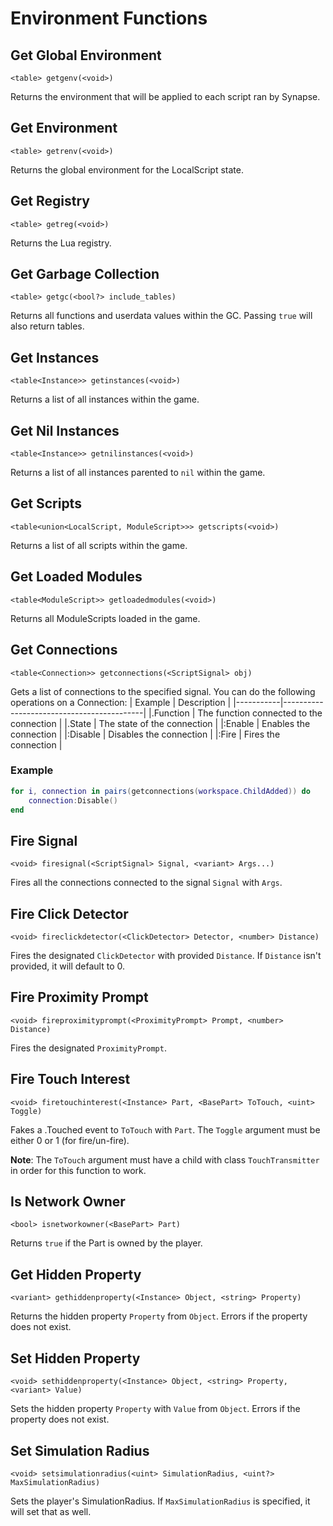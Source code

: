 # Environment Functions

## Get Global Environment
```syn
<table> getgenv(<void>)  
```
Returns the environment that will be applied to each script ran by Synapse.

## Get Environment
```syn
<table> getrenv(<void>)  
```
Returns the global environment for the LocalScript state.

## Get Registry
```syn
<table> getreg(<void>)  
```
Returns the Lua registry.

## Get Garbage Collection
```syn
<table> getgc(<bool?> include_tables)  
```
Returns all functions and userdata values within the GC. Passing `true` will also return tables.

## Get Instances
```syn
<table<Instance>> getinstances(<void>)  
```
Returns a list of all instances within the game.

## Get Nil Instances
```syn
<table<Instance>> getnilinstances(<void>)  
```
Returns a list of all instances parented to `nil` within the game.

## Get Scripts
```syn
<table<union<LocalScript, ModuleScript>>> getscripts(<void>)  
```
Returns a list of all scripts within the game.

## Get Loaded Modules
```syn
<table<ModuleScript>> getloadedmodules(<void>)  
```
Returns all ModuleScripts loaded in the game.

## Get Connections
```syn
<table<Connection>> getconnections(<ScriptSignal> obj)  
```
Gets a list of connections to the specified signal. You can do the following operations on a Connection:
| Example   | Description                               |
|-----------|-------------------------------------------|
|.Function   | The function connected to the connection |
|.State      | The state of the connection              |
|:Enable     | Enables the connection                   |
|:Disable    | Disables the connection                  |
|:Fire       | Fires the connection                     |

### Example
```lua
for i, connection in pairs(getconnections(workspace.ChildAdded)) do
    connection:Disable()
end
```
## Fire Signal
```syn
<void> firesignal(<ScriptSignal> Signal, <variant> Args...)
```
Fires all the connections connected to the signal `Signal` with `Args`.

## Fire Click Detector
```syn
<void> fireclickdetector(<ClickDetector> Detector, <number> Distance)
```
Fires the designated `ClickDetector` with provided `Distance`. If `Distance` isn't provided, it will default to 0.

## Fire Proximity Prompt
```syn
<void> fireproximityprompt(<ProximityPrompt> Prompt, <number> Distance)
```
Fires the designated `ProximityPrompt`.

## Fire Touch Interest
```syn
<void> firetouchinterest(<Instance> Part, <BasePart> ToTouch, <uint> Toggle)
```
Fakes a .Touched event to `ToTouch` with `Part`. The `Toggle` argument must be either 0 or 1 (for fire/un-fire).

**Note**: The `ToTouch` argument must have a child with class `TouchTransmitter` in order for this function to work.

## Is Network Owner
```syn
<bool> isnetworkowner(<BasePart> Part)
```
Returns `true` if the Part is owned by the player.

## Get Hidden Property
```syn
<variant> gethiddenproperty(<Instance> Object, <string> Property)  
```
Returns the hidden property `Property` from `Object`. Errors if the property does not exist.

## Set Hidden Property
```syn
<void> sethiddenproperty(<Instance> Object, <string> Property, <variant> Value)  
```
Sets the hidden property `Property` with `Value` from `Object`. Errors if the property does not exist.

## Set Simulation Radius
```syn
<void> setsimulationradius(<uint> SimulationRadius, <uint?> MaxSimulationRadius)  
```
Sets the player's SimulationRadius. If `MaxSimulationRadius` is specified, it will set that as well.
